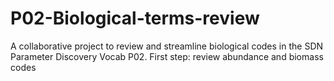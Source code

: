 # P02-Biological-terms-review
A collaborative project to review and streamline biological codes in the SDN Parameter Discovery Vocab P02. 
First step: review abundance and biomass codes
